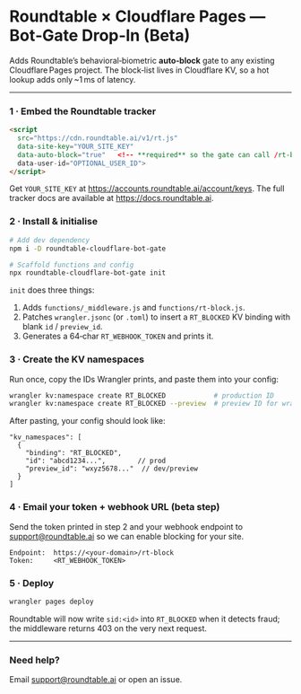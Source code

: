 # Roundtable × Cloudflare Pages — Bot‑Gate Drop‑In (Beta)

Adds Roundtable’s behavioral‑biometric **auto‑block** gate to any existing Cloudflare Pages project. The block‑list lives in Cloudflare KV, so a hot lookup adds only ~1 ms of latency.

---

### 1 · Embed the Roundtable tracker

```html
<script
  src="https://cdn.roundtable.ai/v1/rt.js"
  data-site-key="YOUR_SITE_KEY"
  data-auto-block="true"   <!-- **required** so the gate can call /rt-block -->
  data-user-id="OPTIONAL_USER_ID">
</script>
```
Get `YOUR_SITE_KEY` at <https://accounts.roundtable.ai/account/keys>. The full tracker docs are available at <https://docs.roundtable.ai>.

### 2 · Install & initialise

```bash
# Add dev dependency
npm i -D roundtable-cloudflare-bot-gate

# Scaffold functions and config
npx roundtable-cloudflare-bot-gate init
```
`init` does three things:
1. Adds `functions/_middleware.js` and `functions/rt-block.js`.
2. Patches `wrangler.jsonc` (or `.toml`) to insert a `RT_BLOCKED` KV binding with blank `id` / `preview_id`.
3. Generates a 64‑char `RT_WEBHOOK_TOKEN` and prints it.


### 3 · Create the KV namespaces

Run once, copy the IDs Wrangler prints, and paste them into your config:

```bash
wrangler kv:namespace create RT_BLOCKED            # production ID
wrangler kv:namespace create RT_BLOCKED --preview  # preview ID for wrangler pages dev
```
After pasting, your config should look like:

```jsonc
"kv_namespaces": [
  {
    "binding": "RT_BLOCKED",
    "id": "abcd1234...",        // prod
    "preview_id": "wxyz5678..."  // dev/preview
  }
]
```

### 4 · Email your token + webhook URL (beta step)

Send the token printed in step 2 and your webhook endpoint to <support@roundtable.ai> so we can enable blocking for your site.

```
Endpoint:  https://<your‑domain>/rt-block
Token:     <RT_WEBHOOK_TOKEN>
```

### 5 · Deploy

```bash
wrangler pages deploy
```
Roundtable will now write `sid:<id>` into `RT_BLOCKED` when it detects fraud; the middleware returns 403 on the very next request.

---

### Need help?

Email <support@roundtable.ai> or open an issue.